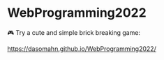 # WebProgramming2022

🎮 Try a cute and simple brick breaking game:

https://dasomahn.github.io/WebProgramming2022/
